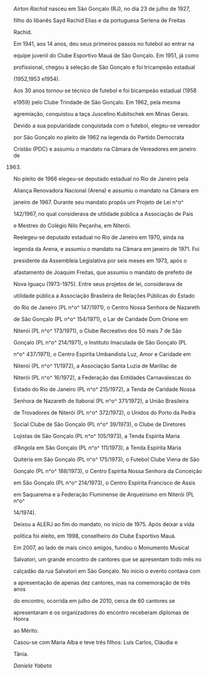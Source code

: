 

*Airton Rachid* nasceu em São Gonçalo (RJ), no dia 23 de julho de 1927,

filho do libanês Sayd Rachid Elias e da portuguesa Serlena de Freitas

Rachid.



Em 1941, aos 14 anos, deu seus primeiros passos no futebol ao entrar na

equipe juvenil do Clube Esportivo Mauá de São Gonçalo. Em 1951, já como

profissional, chegou à seleção de São Gonçalo e foi tricampeão estadual

(1952,1953 e1954).



Aos 30 anos tornou-se técnico de futebol e foi bicampeão estadual (1958

e1959) pelo Clube Trindade de São Gonçalo. Em 1962, pela mesma

agremiação, conquistou a taça Juscelino Kubitschek em Minas Gerais.



Devido a sua popularidade conquistada com o futebol, elegeu-se vereador

por São Gonçalo no pleito de 1962 na legenda do Partido Democrata

Cristão (PDC) e assumiu o mandato na Câmara de Vereadores em janeiro de

1963.



No pleito de 1966 elegeu-se deputado estadual no Rio de Janeiro pela

Aliança Renovadora Nacional (Arena) e assumiu o mandato na Câmara em

janeiro de 1967. Durante seu mandato propôs um Projeto de Lei n^o^

142/1967, no qual considerava de utilidade pública a Associação de Pais

e Mestres do Colégio Nilo Peçanha, em Niterói.



Reelegeu-se deputado estadual no Rio de Janeiro em 1970, ainda na

legenda da Arena, e assumiu o mandato na Câmara em janeiro de 1971. Foi

presidente da Assembleia Legislativa por seis meses em 1973, após o

afastamento de Joaquim Freitas, que assumiu o mandato de prefeito de

Nova Iguaçu (1973-1975). Entre seus projetos de lei, considerava de

utilidade pública a Associação Brasileira de Relações Públicas do Estado

do Rio de Janeiro (PL n^o^ 147/1971), o Centro Nossa Senhora de Nazareth

de São Gonçalo (PL n^o^ 154/1971), o Lar de Caridade Dom Orione em

Niterói (PL n^o^ 173/1971), o Clube Recreativo dos 50 mais 7 de São

Gonçalo (PL n^o^ 214/1971), o Instituto Imaculada de São Gonçalo (PL

n^o^ 437/1971), o Centro Espírita Umbandista Luz, Amor e Caridade em

Niterói (PL n^o^ 11/1972), a Associação Santa Luzia de Marillac de

Niterói (PL n^o^ 16/1972), a Federação das Entidades Carnavalescas do

Estado do Rio de Janeiro (PL n^o^ 215/1972), a Tenda de Caridade Nossa

Senhora de Nazareth de Itaboraí (PL n^o^ 371/1972), a União Brasileira

de Trovadores de Niterói (PL n^o^ 372/1972), o Unidos do Porto da Pedra

Social Clube de São Gonçalo (PL n^o^ 39/1973), o Clube de Diretores

Lojistas de São Gonçalo (PL n^o^ 105/1973), a Tenda Espírita Maria

d’Angola em São Gonçalo (PL n^o^ 111/1973), a Tenda Espírita Maria

Quitéria em São Gonçalo (PL n^o^ 175/1973), o Futebol Clube Viena de São

Gonçalo (PL n^o^ 188/1973), o Centro Espírita Nossa Senhora da Conceição

em São Gonçalo (PL n^o^ 214/1973), o Centro Espírita Francisco de Assis

em Saquarema e a Federação Fluminense de Arqueirismo em Niterói (PL n^o^

14/1974).



Deixou a ALERJ ao fim do mandato, no início de 1975. Após deixar a vida

política foi eleito, em 1998, conselheiro do Clube Esportivo Mauá.



Em 2007, ao lado de mais cinco amigos, fundou o Monumento Musical

Salvatori, um grande encontro de cantores que se apresentam todo mês no

calçadão da rua Salvatori em São Gonçalo. No início o evento contava com

a apresentação de apenas dez cantores, mas na comemoração de três anos

do encontro, ocorrida em julho de 2010, cerca de 60 cantores se

apresentaram e os organizadores do encontro receberam diplomas de Honra

ao Mérito.



Casou-se com Maria Alba e teve três filhos: Luís Carlos, Cláudia e

Tânia.



*Daniela Yabeta*



